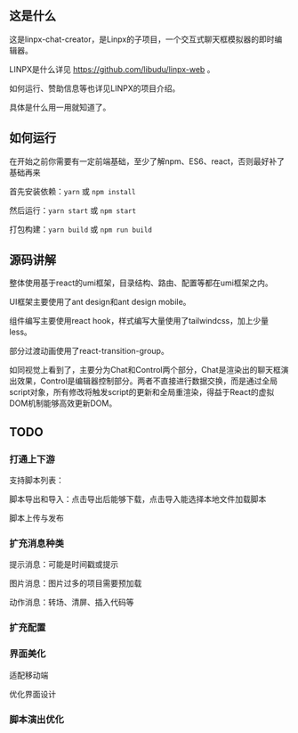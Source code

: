 ## 这是什么

这是linpx-chat-creator，是Linpx的子项目，一个交互式聊天框模拟器的即时编辑器。

LINPX是什么详见 https://github.com/libudu/linpx-web 。

如何运行、赞助信息等也详见LINPX的项目介绍。

具体是什么用一用就知道了。



## 如何运行

在开始之前你需要有一定前端基础，至少了解npm、ES6、react，否则最好补了基础再来

首先安装依赖：`yarn` 或 `npm install`

然后运行：`yarn start` 或 `npm start`

打包构建：`yarn build` 或 `npm run build`



## 源码讲解

整体使用基于react的umi框架，目录结构、路由、配置等都在umi框架之内。

UI框架主要使用了ant design和ant design mobile。

组件编写主要使用react hook，样式编写大量使用了tailwindcss，加上少量less。

部分过渡动画使用了react-transition-group。



如同视觉上看到了，主要分为Chat和Control两个部分，Chat是渲染出的聊天框演出效果，Control是编辑器控制部分。两者不直接进行数据交换，而是通过全局script对象，所有修改将触发script的更新和全局重渲染，得益于React的虚拟DOM机制能够高效更新DOM。



## TODO

### 打通上下游

支持脚本列表：

脚本导出和导入：点击导出后能够下载，点击导入能选择本地文件加载脚本

脚本上传与发布



### 扩充消息种类

提示消息：可能是时间戳或提示

图片消息：图片过多的项目需要预加载

动作消息：转场、清屏、插入代码等



### 扩充配置



### 界面美化

适配移动端

优化界面设计



### 脚本演出优化
